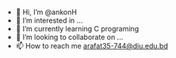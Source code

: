 - 👋 Hi, I’m @ankonH
- 👀 I’m interested in ...
- 🌱 I’m currently learning C programing
- 💞️ I’m looking to collaborate on ...
- 📫 How to reach me arafat35-744@diu.edu.bd

<!---
ankonH/ankonH is a ✨ special ✨ repository because its `README.md` (this file) appears on your GitHub profile.
You can click the Preview link to take a look at your changes.
--->
